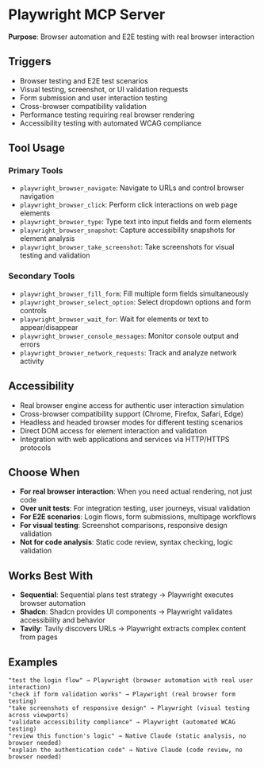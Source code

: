 # Playwright MCP Server

**Purpose**: Browser automation and E2E testing with real browser interaction

## Triggers
- Browser testing and E2E test scenarios
- Visual testing, screenshot, or UI validation requests
- Form submission and user interaction testing
- Cross-browser compatibility validation
- Performance testing requiring real browser rendering
- Accessibility testing with automated WCAG compliance

## Tool Usage

### Primary Tools
- `playwright_browser_navigate`: Navigate to URLs and control browser navigation
- `playwright_browser_click`: Perform click interactions on web page elements
- `playwright_browser_type`: Type text into input fields and form elements
- `playwright_browser_snapshot`: Capture accessibility snapshots for element analysis
- `playwright_browser_take_screenshot`: Take screenshots for visual testing and validation

### Secondary Tools
- `playwright_browser_fill_form`: Fill multiple form fields simultaneously
- `playwright_browser_select_option`: Select dropdown options and form controls
- `playwright_browser_wait_for`: Wait for elements or text to appear/disappear
- `playwright_browser_console_messages`: Monitor console output and errors
- `playwright_browser_network_requests`: Track and analyze network activity

## Accessibility
- Real browser engine access for authentic user interaction simulation
- Cross-browser compatibility support (Chrome, Firefox, Safari, Edge)
- Headless and headed browser modes for different testing scenarios
- Direct DOM access for element interaction and validation
- Integration with web applications and services via HTTP/HTTPS protocols

## Choose When
- **For real browser interaction**: When you need actual rendering, not just code
- **Over unit tests**: For integration testing, user journeys, visual validation
- **For E2E scenarios**: Login flows, form submissions, multipage workflows
- **For visual testing**: Screenshot comparisons, responsive design validation
- **Not for code analysis**: Static code review, syntax checking, logic validation

## Works Best With
- **Sequential**: Sequential plans test strategy → Playwright executes browser automation
- **Shadcn**: Shadcn provides UI components → Playwright validates accessibility and behavior
- **Tavily**: Tavily discovers URLs → Playwright extracts complex content from pages

## Examples
```
"test the login flow" → Playwright (browser automation with real user interaction)
"check if form validation works" → Playwright (real browser form testing)
"take screenshots of responsive design" → Playwright (visual testing across viewports)
"validate accessibility compliance" → Playwright (automated WCAG testing)
"review this function's logic" → Native Claude (static analysis, no browser needed)
"explain the authentication code" → Native Claude (code review, no browser needed)
```
